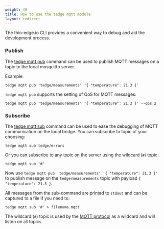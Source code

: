 ```yaml
---
weight: 40
title: How to use the tedge mqtt module
layout: redirect
---
```


The thin-edge.io CLI provides a convenient way to debug and aid the development process.

### Publish

The [tedge mqtt pub](/thin-edge/thin-edge-developer-tools/cli/#the-tedge-mqtt-command) command can be used to publish MQTT messages on a topic to the local mosquitto server.

Example:

```shell
tedge mqtt pub 'tedge/measurements' '{ "temperature": 21.3 }'
```

`tedge mqtt pub` supports the setting of QoS for MQTT messages:

```shell
tedge mqtt pub 'tedge/measurements' '{ "temperature": 21.3 }' --qos 2
```

### Subscribe

The [tedge mqtt sub](/thin-edge/thin-edge-developer-tools/cli/#the-tedge-mqtt-command) command can be used to ease the debugging of MQTT communication on the local bridge.
You can subscribe to topic of your choosing:

```shell
tedge mqtt sub tedge/errors
```

Or you can subscribe to any topic on the server using the wildcard (`#`) topic:

```shell
tedge mqtt sub '#'
```

Now use `tedge mqtt pub 'tedge/measurements' '{ "temperature": 21.3 }'` to publish message on the `tedge/measurements` topic with payload `{ "temperature": 21.3 }`.

All messages from the sub-command are printed to `stdout` and can be captured to a file if you need to:

```shell
tedge mqtt sub '#' > filename.mqtt
```

The wildcard (`#`) topic is used by the [MQTT protocol](https://docs.oasis-open.org/mqtt/mqtt/v5.0/os/mqtt-v5.0-os.html#_Toc3901242) as a wildcard and will listen on all topics.
